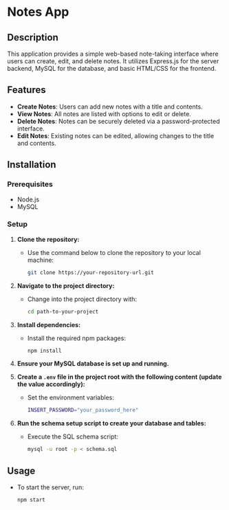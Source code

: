 # Notes App

## Description
This application provides a simple web-based note-taking interface where users can create, edit, and delete notes. It utilizes Express.js for the server backend, MySQL for the database, and basic HTML/CSS for the frontend.

## Features
- **Create Notes**: Users can add new notes with a title and contents.
- **View Notes**: All notes are listed with options to edit or delete.
- **Delete Notes**: Notes can be securely deleted via a password-protected interface.
- **Edit Notes**: Existing notes can be edited, allowing changes to the title and contents.

## Installation

### Prerequisites
- Node.js
- MySQL

### Setup
1. **Clone the repository:**
   - Use the command below to clone the repository to your local machine:
     ```bash
     git clone https://your-repository-url.git
     ```
2. **Navigate to the project directory:**
   - Change into the project directory with:
     ```bash
     cd path-to-your-project
     ```
3. **Install dependencies:**
   - Install the required npm packages:
     ```bash
     npm install
     ```
4. **Ensure your MySQL database is set up and running.**

5. **Create a `.env` file in the project root with the following content (update the value accordingly):**
   - Set the environment variables:
     ```bash
     INSERT_PASSWORD="your_password_here"
     ```
6. **Run the schema setup script to create your database and tables:**
   - Execute the SQL schema script:
     ```bash
     mysql -u root -p < schema.sql
     ```

## Usage
- To start the server, run:
  ```bash
  npm start
